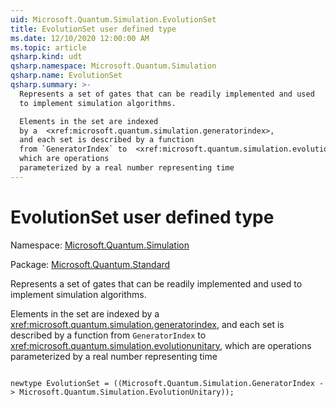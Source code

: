 ```yaml
---
uid: Microsoft.Quantum.Simulation.EvolutionSet
title: EvolutionSet user defined type
ms.date: 12/10/2020 12:00:00 AM
ms.topic: article
qsharp.kind: udt
qsharp.namespace: Microsoft.Quantum.Simulation
qsharp.name: EvolutionSet
qsharp.summary: >-
  Represents a set of gates that can be readily implemented and used
  to implement simulation algorithms.

  Elements in the set are indexed
  by a  <xref:microsoft.quantum.simulation.generatorindex>,
  and each set is described by a function
  from `GeneratorIndex` to  <xref:microsoft.quantum.simulation.evolutionunitary>,
  which are operations
  parameterized by a real number representing time
---
```


# EvolutionSet user defined type

Namespace: [Microsoft.Quantum.Simulation](xref:Microsoft.Quantum.Simulation)

Package: [Microsoft.Quantum.Standard](https://nuget.org/packages/Microsoft.Quantum.Standard)


Represents a set of gates that can be readily implemented and usedto implement simulation algorithms.Elements in the set are indexedby a  <xref:microsoft.quantum.simulation.generatorindex>,and each set is described by a functionfrom `GeneratorIndex` to  <xref:microsoft.quantum.simulation.evolutionunitary>,which are operationsparameterized by a real number representing time

```qsharp

newtype EvolutionSet = ((Microsoft.Quantum.Simulation.GeneratorIndex -> Microsoft.Quantum.Simulation.EvolutionUnitary));
```

